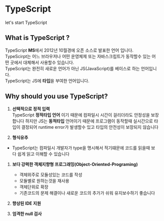 # TypeScript

let's start TypeScript 

## What is TypeScript ?    
TypeScript **MS**에서 2012년 10월경에 오픈 소스로 발표한 언어 입니다.   
TypeScirpt는 어느 브라우저나 어떤 운영체제 또는 자바스크립트가 동작할수 있는 어떤 곳에서 대체해서 사용할수 있습니다.   
TypeScript는 완전히 새로운 언어가 아닌 JS(JavaScript)를 베이스로 하는 언어입니다.   
TypeScript는 JS에 **타입**을 부여한 언어입니다.   


## Why should you use TypeScript?
  1. **선택적으로 정적 입력**  
    TypeScript **정적타입 언어** 이기 때문에 컴파일시 시간이 걸리더라도 안정성을 보장합니다 하지만 JS는 **동적타입** 언어이기 때문에 프로그램이 동작할때 실시간으로 타입이 결정되어 runtime error가 발생할수 있고 타입의 안전성이 보장되지 않습니다 

  1. **형식유추** 
  - TypeScript는 컴파일시 개발자가 type을 명시해서 적기떄문에 코드를 읽을때 보다 쉽게 읽고 이해할 수 있습니다 

  1. **보다 강력한 객체지향형 프로그래밍(Object-Oriented-Programing)**
      - 객체위주로 모듈성있는 코드를 작성 
      - 모듈별로 원하는것을 재사용
      - 객체단위로 확장
      - 기존코드의 문제 해결이나 새로운 코드의 추가가 쉬워 유지보수하기 좋습니다 

  1. **향상된 IDE 지원**

  1. **엄격한 null 검사**
